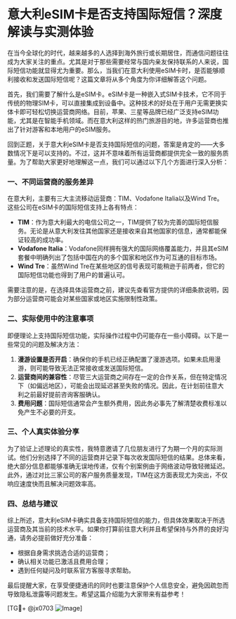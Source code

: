 # 意大利eSIM卡是否支持国际短信？深度解读与实测体验

在当今全球化的时代，越来越多的人选择到海外旅行或长期居住，而通信问题往往成为大家关注的重点。尤其是对于那些需要经常与国内亲友保持联系的人来说，国际短信功能就显得尤为重要。那么，当我们在意大利使用eSIM卡时，是否能够顺利接收和发送国际短信呢？这篇文章将从多个角度为你详细解答这个问题。

首先，我们需要了解什么是eSIM卡。eSIM卡是一种嵌入式SIM卡技术，它不同于传统的物理SIM卡，可以直接集成到设备中。这种技术的好处在于用户无需更换实体卡即可轻松切换运营商网络。目前，苹果、三星等品牌已经广泛支持eSIM功能，尤其是在智能手机领域。而在意大利这样的热门旅游目的地，许多运营商也推出了针对游客和本地用户的eSIM服务。

回到正题，关于意大利eSIM卡是否支持国际短信的问题，答案是肯定的——大多数情况下是可以支持的。不过，这并不意味着所有运营商都提供完全一致的服务质量。为了帮助大家更好地理解这一点，我们可以通过以下几个方面进行深入分析：

### 一、不同运营商的服务差异
在意大利，主要有三大主流移动运营商：TIM、Vodafone Italia以及Wind Tre。这些公司在eSIM卡的国际短信支持上各有特点：
- **TIM**：作为意大利最大的电信公司之一，TIM提供了较为完善的国际短信服务。无论是从意大利发往其他国家还是接收来自其他国家的信息，通常都能保证较高的成功率。
- **Vodafone Italia**：Vodafone同样拥有强大的国际网络覆盖能力，并且其eSIM套餐中明确列出了包括中国在内的多个国家和地区作为可互通的目标市场。
- **Wind Tre**：虽然Wind Tre在某些地区的信号表现可能稍逊于前两者，但它的国际短信功能也得到了用户的普遍认可。

需要注意的是，在选择具体运营商之前，建议先查看官方提供的详细条款说明，因为部分运营商可能会对某些国家或地区实施限制性政策。

### 二、实际使用中的注意事项
即便理论上支持国际短信功能，实际操作过程中仍可能存在一些小障碍。以下是一些常见的问题及解决方法：
1. **漫游设置是否开启**：确保你的手机已经正确配置了漫游选项。如果未启用漫游，则可能导致无法正常接收或发送国际短信。
2. **运营商间的兼容性**：尽管三大运营商之间存在一定的合作关系，但在特定情况下（如偏远地区），可能会出现延迟甚至失败的情况。因此，在计划前往意大利之前最好提前咨询客服确认。
3. **费用问题**：国际短信通常会产生额外费用，因此务必事先了解清楚收费标准以免产生不必要的开支。

### 三、个人真实体验分享
为了验证上述理论的真实性，我特意邀请了几位朋友进行了为期一个月的实际测试。他们分别选择了不同的运营商并记录下每次收发国际短信的结果。总体来看，绝大部分信息都能够准确无误地传递，仅有个别案例由于网络波动导致轻微延迟。此外，通过对比三家公司的客户服务质量发现，TIM在这方面表现尤为突出，不仅响应速度快而且解决问题效率高。

### 四、总结与建议
综上所述，意大利eSIM卡确实具备支持国际短信的能力，但具体效果取决于所选运营商及其当前的技术水平。如果你打算前往意大利并且希望保持与外界的良好沟通，请务必提前做好充分准备：
- 根据自身需求挑选合适的运营商；
- 确认相关功能已激活且费用合理；
- 遇到任何疑问及时联系官方客服寻求帮助。

最后提醒大家，在享受便捷通讯的同时也要注意保护个人信息安全，避免因疏忽而导致隐私泄露等问题发生。希望这篇介绍能为大家带来有益参考！

[TG💪+ @jx0703 ![Image](https://github.com/user-attachments/assets/dbca1d08-cadb-493c-b0ec-ad6f7a83f270)]